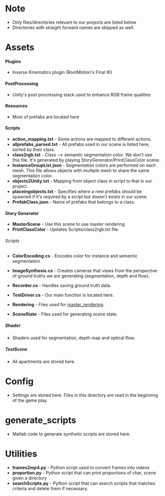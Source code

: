 # Note
* Only files/directories relevant to our projects are listed below
* Directories with straight forward names are skipped as well.


# Assets
#### Plugins
* Inverse Kinematics plugin (RootMotion's Final IK)

#### PostProcessing
* Unity's post procressing stack used to enhance RGB frame qualities

#### Resources
* Most of prefabs are located here

#### Scripts
* __action_mapping.txt__ - Some actions are mapped to different actions.
* __allprefabs_parsed.txt__ - All prefabs used in our scene is listed here, sorted by their class.
* __class2rgb.txt__ - Class --> semantic segmentation color. We don't use this file. It's generated by playing StoryGenerator/PrintClassColor scene.
* __InstanceGroupList.json__ - Segmentation colors are performed on each mesh. This file allows objects with multiple mesh to share the same segmentation color.
* __objects2Unity.txt__ - Mapping from object class in script to that in our project.
* __placeingobjects.txt__ - Specifies where a new prefabs should be spawned if it's required by a script but doesn't exists in our scene.
* __PrefabClass.json__ - Name of prefabs that belongs to a class.

#### Story Generator
* __MasterScene__ - Use this scene to use master rendering
* __PrintClassColor__ - Updates Scripts/class2rgb.txt file.

###### Scripts
* __ColorEncoding.cs__ - Encodes color for instance and sementic segmentation
* __ImageSynthesis.cs__ - Creates cameras that views from the perspective of ground truths we are generating (segmentation, depth and flow). 
* __Recorder.cs__ - Handles saving ground truth data.
* __TestDriver.cs__ - Our main function is located here.

* __Rendering__ - Files used for [master_rendering](master_renderer.md).
* __SceneState__ - Files used for generating scene state.

##### Shader
* Shaders used for segmentation, depth map and optical flow.

##### TestScene
* All apartments are stored here.


# Config
* Settings are stored here. Files in this directory are read in the beginning of the game play.


# generate_scripts
* Matlab code to generate synthetic scripts are stored here.

# Utilities
* __frames2mp4.py__ - Python script used to convert frames into videos
* __proportion.py__ - Python script that can print proportions of char, scene given a directory
* __searchScripts.py__ - Python script that can search scripts that matches criteria and delete them if necessary.
